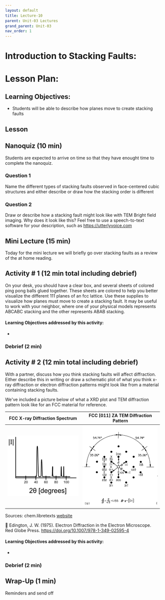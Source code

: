 ```yaml
---
layout: default
title: Lecture-10
parent: Unit-03 Lectures
grand_parent: Unit-03 
nav_order: 1
---
```


# Introduction to Stacking Faults:


# Lesson Plan:


## Learning Objectives:
- Students will be able to describe how planes move to create stacking faults

## Lesson

## Nanoquiz (10 min)
Students are expected to arrive on time so that they have enought time to complete the nanoquiz.
### Question 1
Name the different types of stacking faults observed in face-centered cubic structures and either describe or draw how the stacking order is different

### Question 2
Draw or describe how a stacking fault might look like with TEM Bright field imaging. Why does it look like this? Feel free to use a speech-to-text software for your description, such as https://utterlyvoice.com



## Mini Lecture (15 min)
Today for the mini lecture we will briefly go over stacking faults as a review of the at home reading.

## Activity \# 1 (12 min total including debrief)

On your desk, you should have a clear box, and several sheets of colored ping pong balls glued together. These sheets are colored to help you better visualize the different 111 planes of an fcc lattice. Use these supplies to visualize how planes must move to create a stacking fault. It may be useful to work with your neighbor, where one of your physical models represents ABCABC stacking and the other represents ABAB stacking.
#### Learning Objectives addressed by this activity:
- 
### Debrief (2 min)

## Activity \# 2 (12 min total including debrief)

With a partner, discuss how you think stacking faults will affect diffraction. Either describe this in writing or draw a schematic plot of what you think x-ray diffraction or electron diffraction patterns might look like from a material containing stacking faults.

We've included a picture below of what a XRD plot and TEM diffraction pattern look like for an FCC material for reference.


FCC X-ray Diffraction Spectrum          |  FCC [011] ZA TEM Diffraction Pattern
:-------------------------:|:-------------------------:
![FCC X-ray Diffraction Spectrum, showing peaks at specific 2 theta angles](./images/FCC-Ni_xrd_spectrum.png)  |  ![FCC [011] ZA TEM Diffraction Pattern that also indicates the angles between diffraction spots and a A/B ratio](./images/FCC_011_TEM_DP.png)

Sources:
chem.libretexts [website](https://chem.libretexts.org/Bookshelves/Inorganic_Chemistry/Introduction_to_Solid_State_Chemistry/06%3A_Recitations/6.16%3A_X-ray_Diffraction_and_Selection_Rules)

:page_with_curl: Edington, J. W. (1975). Electron Diffraction in the Electron Microscope. Red Globe Press. https://doi.org/10.1007/978-1-349-02595-4

#### Learning Objectives addressed by this activity:
- 

### Debrief (2 min)

## Wrap-Up (1 min)
Reminders and send off

